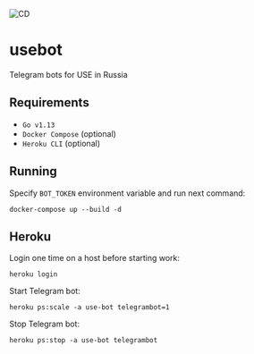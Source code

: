 ![CD](https://github.com/ravil23/usebot/workflows/CD/badge.svg?branch=master)

# usebot
Telegram bots for USE in Russia

## Requirements
- `Go v1.13`
- `Docker Compose` (optional)
- `Heroku CLI` (optional)

## Running
Specify `BOT_TOKEN` environment variable and run next command:
```
docker-compose up --build -d
```

## Heroku
Login one time on a host before starting work:
```
heroku login
```

Start Telegram bot:
```
heroku ps:scale -a use-bot telegrambot=1
```

Stop Telegram bot:
```
heroku ps:stop -a use-bot telegrambot
```
